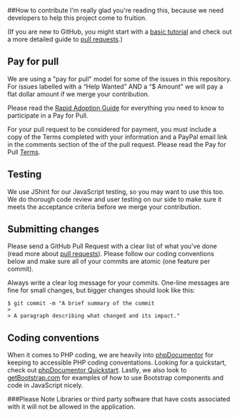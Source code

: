 ##How to contribute
I'm really glad you're reading this, because we need developers to help this project come to fruition.

(If you are new to GitHub, you might start with a [basic tutorial](https://help.github.com/articles/set-up-git) and  check out a more detailed guide to [pull requests](https://help.github.com/articles/using-pull-requests/).)

## Pay for pull
We are using a "pay for pull" model for some of the issues in this repository. For issues labelled with a “Help Wanted” AND a “$ Amount" we will pay a flat dollar amount if we merge your contribution. 

Please read the [Rapid Adoption Guide](https://github.com/BCDevExchange/rapid-adoption/wiki) for everything you need to know to participate in a Pay for Pull.

For your pull request to be considered for payment, you must include a copy of the Terms completed with your information and a PayPal email link in the comments section of the of the pull request. Please read the Pay for Pull [Terms](https://github.com/BCDevExchange/rapid-adoption/wiki/Pay-For-Pull-Terms). 

## Testing
We use JShint for our JavaScript testing, so you may want to use this too.  We do thorough code review and user testing on our side to make sure it meets the acceptance criteria before we merge your contribution. 

## Submitting changes
Please send a GitHub Pull Request with a clear list of what you've done (read more about [pull requests](http://help.github.com/pull-requests/)). Please follow our coding conventions below and make sure all of your commits are atomic (one feature per commit).

Always write a clear log message for your commits. One-line messages are fine for small changes, but bigger changes should look like this:

    $ git commit -m "A brief summary of the commit
    > 
    > A paragraph describing what changed and its impact."

## Coding conventions
When it comes to PHP coding, we are heavily into [phpDocumentor](http://phpdoc.org/) for keeping to accessible PHP coding conventations.  Looking for a quickstart, check out [phpDocumentor Quickstart](http://manual.phpdoc.org/HTMLSmartyConverter/HandS/phpDocumentor/tutorial_phpDocumentor.quickstart.pkg.html).  Lastly, we also look to [getBootstrap.com](http://getbootstrap.com/) for examples of how to use Bootstrap components and code in JavaScript nicely.

###Please Note
Libraries or third party software that have costs associated with it will not be allowed in the application.
